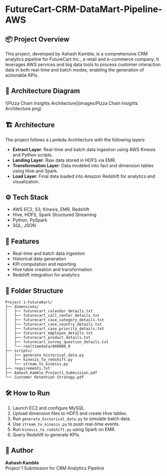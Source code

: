 
# FutureCart-CRM-DataMart-Pipeline-AWS

## 📦 Project Overview
This project, developed by Aahash Kamble, is a comprehensive CRM analytics pipeline for FutureCart Inc., a retail and e-commerce company. It leverages AWS services and big data tools to process customer interaction data in both real-time and batch modes, enabling the generation of actionable KPIs.


## 🧭 Architecture Diagram

![Pizza Chain Insights Architecture](images/Pizza Chain Insights Architecture.png)
 
## 🏗️ Architecture
The project follows a Lambda Architecture with the following layers:
- **Extract Layer**: Real-time and batch data ingestion using AWS Kinesis and Python scripts.
- **Landing Layer**: Raw data stored in HDFS via EMR.
- **Transformation Layer**: Data modeled into fact and dimension tables using Hive and Spark.
- **Load Layer**: Final data loaded into Amazon Redshift for analytics and visualization.

## ⚙️ Tech Stack
- AWS EC2, S3, Kinesis, EMR, Redshift
- Hive, HDFS, Spark Structured Streaming
- Python, PySpark
- SQL, JSON

## 🚀 Features
- Real-time and batch data ingestion
- Historical data generation
- KPI computation and reporting
- Hive table creation and transformation
- Redshift integration for analytics

## 📁 Folder Structure
```
Project 1-FutureKart/
├── dimensions/
│   ├── futurecart_calendar_details.txt
│   ├── futurecart_call_center_details.txt
│   ├── futurecart_case_category_details.txt
│   ├── futurecart_case_country_details.txt
│   ├── futurecart_case_priority_details.txt
│   ├── futurecart_employee_details.txt
│   ├── futurecart_product_details.txt
│   ├── futurecart_survey_question_details.txt
│   └── realtimedata/000000_0
├── scripts/
│   ├── generate_historical_data.py
│   ├── kinesis_to_redshift.py
│   └── stream_to_kinesis.py
├── requirements.txt
├── Aahash_Kamble_Project1_Submission.pdf
└── Customer Retention Strategy.pdf
```

## 🛠️ How to Run
1. Launch EC2 and configure MySQL.
2. Upload dimension files to HDFS and create Hive tables.
3. Run `generate_historical_data.py` to simulate batch data.
4. Use `stream_to_kinesis.py` to push real-time events.
5. Run `kinesis_to_redshift.py` using Spark on EMR.
6. Query Redshift to generate KPIs.

## 👤 Author
**Aahash Kamble**  
Project 1 Submission for CRM Analytics Pipeline

